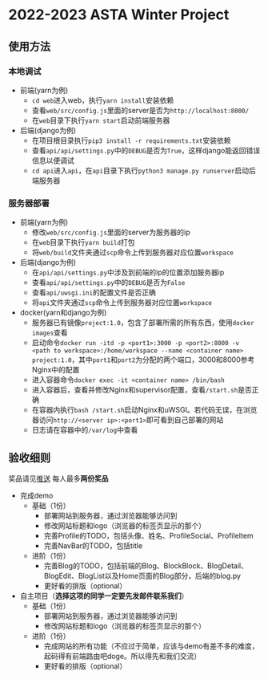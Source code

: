 # 2022-2023 ASTA Winter Project
## 使用方法
### 本地调试
- 前端(yarn为例)
  - `cd web`进入web，执行`yarn install`安装依赖
  - 查看`web/src/config.js`里面的server是否为`http://localhost:8000/`
  - 在`web`目录下执行`yarn start`启动前端服务器
- 后端(django为例)
  - 在项目根目录执行`pip3 install -r requirements.txt`安装依赖
  - 查看`api/api/settings.py`中的`DEBUG`是否为`True`，这样django能返回错误信息以便调试
  - `cd api`进入`api`，在`api`目录下执行`python3 manage.py runserver`启动后端服务器
### 服务器部署
- 前端(yarn为例)
  - 修改`web/src/config.js`里面的server为服务器的ip
  - 在`web`目录下执行`yarn build`打包
  - 将`web/build`文件夹通过`scp`命令上传到服务器对应位置`workspace`
- 后端(django为例)
  - 在`api/api/settings.py`中涉及到前端的ip的位置添加服务器ip
  - 查看`api/api/settings.py`中的`DEBUG`是否为`False`
  - 查看`api/uwsgi.ini`的配置文件是否正确
  - 将`api`文件夹通过`scp`命令上传到服务器对应位置`workspace`
- docker(yarn和django为例)
  - 服务器已有镜像`project:1.0`，包含了部署所需的所有东西，使用`docker images`查看
  - 启动命令`docker run -itd -p <port1>:3000 -p <port2>:8000 -v <path to workspace>:/home/workspace --name <container name> project:1.0`，其中`port1`和`port2`为分配的两个端口，3000和8000参考Nginx中的配置
  - 进入容器命令`docker exec -it <container name> /bin/bash`
  - 进入容器后，查看并修改Nginx和supervisor配置，查看`/start.sh`是否正确
  - 在容器内执行`bash /start.sh`启动Nginx和uWSGI。若代码无误，在浏览器访问`http://<server ip>:<port1>`即可看到自己部署的网站
  - 日志请在容器中的`/var/log`中查看
## 验收细则
奖品请见[推送](https://mp.weixin.qq.com/s/BKhEWF5gK_yn76wJ1C8PgQ)
每人最多**两份奖品**
- 完成demo
  - 基础（1份）
    - 部署网站到服务器，通过浏览器能够访问到
    - 修改网站标题和logo（浏览器的标签页显示的那个）
    - 完善Profile的TODO，包括头像、姓名、ProfileSocial、ProfileItem
    - 完善NavBar的TODO，包括title
  - 进阶（1份）
    - 完善Blog的TODO，包括前端的Blog、BlockBlock、BlogDetail、BlogEdit、BlogList以及Home页面的Blog部分，后端的blog.py
    - 更好看的排版（optional）
- 自主项目（**选择这项的同学一定要先发邮件联系我们**）
  - 基础（1份）
    - 部署网站到服务器，通过浏览器能够访问到
    - 修改网站标题和logo（浏览器的标签页显示的那个）
  - 进阶（1份）
    - 完成网站的所有功能（不应过于简单，应该与demo有差不多的难度，起码得有前端路由吧doge。所以得先和我们交流）
    - 更好看的排版（optional）
